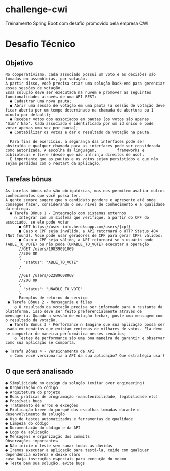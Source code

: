 # challenge-cwi
Treinamento Spring Boot com desafio promovido pela empresa CWI

# Desafio Técnico
## Objetivo
    No cooperativismo, cada associado possui um voto e as decisões são tomadas em assembleias, por votação. 
    A partir disso, você precisa criar uma solução back-end para gerenciar essas sessões de votação.
    Essa solução deve ser executada na nuvem e promover as seguintes funcionalidades através de uma API REST: 
      ● Cadastrar uma nova pauta;
      ● Abrir uma sessão de votação em uma pauta (a sessão de votação deve ficar aberta por um tempo determinado na chamada de abertura ou 1 minuto por default);
      ● Receber votos dos associados em pautas (os votos são apenas 'Sim'/'Não'. Cada associado é identificado por um id único e pode votar apenas uma vez por pauta);
      ● Contabilizar os votos e dar o resultado da votação na pauta.
    
      Para fins de exercício, a segurança das interfaces pode ser abstraída e qualquer chamada para as interfaces pode ser considerada como autorizada. A escolha da linguagem,         frameworks e bibliotecas é livre (desde que não infrinja direitos de uso).
      É importante que as pautas e os votos sejam persistidos e que não sejam perdidos com o restart da aplicação.
## Tarefas bônus

    As tarefas bônus não são obrigatórias, mas nos permitem avaliar outros conhecimentos que você possa ter. 
    A gente sempre sugere que o candidato pondere e apresente até onde consegue fazer, considerando o seu nível de conhecimento e a qualidade da entrega.
      ● Tarefa Bônus 1 - Integração com sistemas externos 
        ○ Integrar com um sistema que verifique, a partir do CPF do associado, se ele pode votar
          ■ GET https://user-info.herokuapp.com/users/{cpf}
          ■ Caso o CPF seja inválido, a API retornará o HTTP Status 404 (Not found). Você pode usar geradores de CPF para gerar CPFs válidos;
          ■ Caso o CPF seja válido, a API retornará se o usuário pode (ABLE_TO_VOTE) ou não pode (UNABLE_TO_VOTE) executar a operação
          //GET /users/19839091069
          //200 OK
          {
            "status": "ABLE_TO_VOTE"
          }
          
          //GET /users/62289608068
          //200 OK
          {
            "status": "UNABLE_TO_VOTE"
          } 
          Exemplos de retorno do serviço
     ● Tarefa Bônus 2 - Mensageria e filas
        ○ O resultado da votação precisa ser informado para o restante da plataforma, isso deve ser feito preferencialmente através de mensageria. Quando a sessão de votação fechar, poste uma mensagem com o resultado da votação.
      ● Tarefa Bônus 3 - Performance ○ Imagine que sua aplicação possa ser usada em cenários que existam centenas de milhares de votos. Ela deve se comportar de maneira performática nesses cenários;
        ○ Testes de performance são uma boa maneira de garantir e observar como sua aplicação se comporta.

    ● Tarefa Bônus 4 - Versionamento da API
      ○ Como você versionaria a API da sua aplicação? Que estratégia usar?
      
## O que será analisado
    ● Simplicidade no design da solução (evitar over engineering)
    ● Organização do código
    ● Arquitetura do projeto
    ● Boas práticas de programação (manutenibilidade, legibilidade etc)
    ● Possíveis bugs
    ● Tratamento de erros e exceções
    ● Explicação breve do porquê das escolhas tomadas durante o desenvolvimento da solução
    ● Uso de testes automatizados e ferramentas de qualidade
    ● Limpeza do código
    ● Documentação do código e da API
    ● Logs da aplicação
    ● Mensagens e organização dos commits
    Observações importantes
    ● Não inicie o teste sem sanar todas as dúvidas
    ● Iremos executar a aplicação para testá-la, cuide com qualquer dependência externa e deixe claro 
    caso haja instruções especiais para execução do mesmo
    ● Teste bem sua solução, evite bugs
